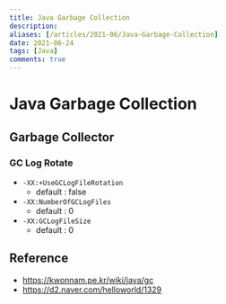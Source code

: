 ```yaml
---
title: Java Garbage Collection
description: 
aliases: [/articles/2021-06/Java-Garbage-Collection]
date: 2021-06-24
tags: [Java]
comments: true
---
```

# Java Garbage Collection
## Garbage Collector

### GC Log Rotate
- `-XX:+UseGCLogFileRotation`
    - default : false
- `-XX:NumberOfGCLogFiles`
    - default : 0
- `-XX:GCLogFileSize`
    - default : 0



## Reference
- <https://kwonnam.pe.kr/wiki/java/gc>
- <https://d2.naver.com/helloworld/1329>
